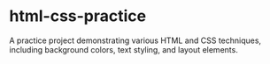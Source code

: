 # html-css-practice
A practice project demonstrating various HTML and CSS techniques, including background colors, text styling, and layout elements.
